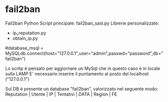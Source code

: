 # fail2ban
Fail2ban Python
Script principale: fail2ban_sasl.py
Librerie personalizzate:
  - ip_reputation.py
  - obtain_ip.py



#database_msql = MySQLdb.connect(host="127.0.0.1",user="admin",passwd="password",db="fail2ban")

Lo scritp è pensato per aggiornare un MySql che in questo caso è in locale sulla LAMP
E' necessario inserire il puntamento al posto del localhost ("127.0.0.1")

Sul DB è presente un database "fail2ban", valorizzato nel seguente modo:
 Reputation | Utente                                      | IP            | Tentativi | DATA             | Region | FE
